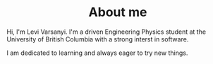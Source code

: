 <h1 align="center">About me</h1>
Hi, I'm Levi Varsanyi. I'm a driven Engineering Physics student at the University of British Columbia with a strong interst in software. 

I am dedicated to learning and always eager to try new things. 

